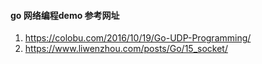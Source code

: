 #### go 网络编程demo 参考网址
1. https://colobu.com/2016/10/19/Go-UDP-Programming/
2. https://www.liwenzhou.com/posts/Go/15_socket/